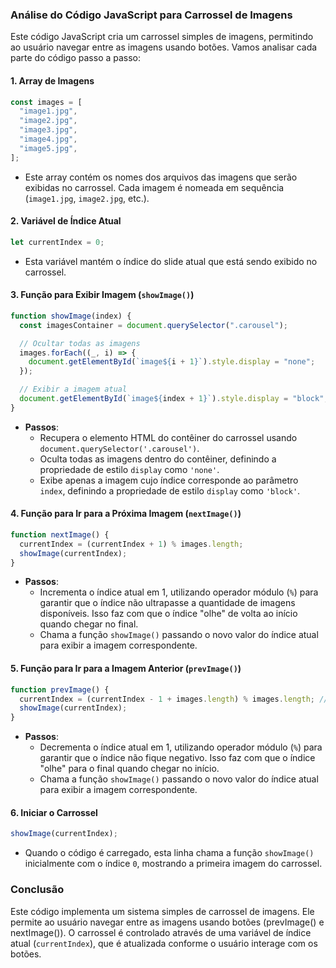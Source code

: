 ### Análise do Código JavaScript para Carrossel de Imagens

Este código JavaScript cria um carrossel simples de imagens, permitindo ao usuário navegar entre as imagens usando botões. Vamos analisar cada parte do código passo a passo:

#### 1. **Array de Imagens**

```javascript
const images = [
  "image1.jpg",
  "image2.jpg",
  "image3.jpg",
  "image4.jpg",
  "image5.jpg",
];
```

- Este array contém os nomes dos arquivos das imagens que serão exibidas no carrossel. Cada imagem é nomeada em sequência (`image1.jpg`, `image2.jpg`, etc.).

#### 2. **Variável de Índice Atual**

```javascript
let currentIndex = 0;
```

- Esta variável mantém o índice do slide atual que está sendo exibido no carrossel.

#### 3. **Função para Exibir Imagem (`showImage()`)**

```javascript
function showImage(index) {
  const imagesContainer = document.querySelector(".carousel");

  // Ocultar todas as imagens
  images.forEach((_, i) => {
    document.getElementById(`image${i + 1}`).style.display = "none";
  });

  // Exibir a imagem atual
  document.getElementById(`image${index + 1}`).style.display = "block";
}
```

- **Passos**:
  - Recupera o elemento HTML do contêiner do carrossel usando `document.querySelector('.carousel')`.
  - Oculta todas as imagens dentro do contêiner, definindo a propriedade de estilo `display` como `'none'`.
  - Exibe apenas a imagem cujo índice corresponde ao parâmetro `index`, definindo a propriedade de estilo `display` como `'block'`.

#### 4. **Função para Ir para a Próxima Imagem (`nextImage()`)**

```javascript
function nextImage() {
  currentIndex = (currentIndex + 1) % images.length;
  showImage(currentIndex);
}
```

- **Passos**:
  - Incrementa o índice atual em 1, utilizando operador módulo (`%`) para garantir que o índice não ultrapasse a quantidade de imagens disponíveis. Isso faz com que o índice "olhe" de volta ao início quando chegar no final.
  - Chama a função `showImage()` passando o novo valor do índice atual para exibir a imagem correspondente.

#### 5. **Função para Ir para a Imagem Anterior (`prevImage()`)**

```javascript
function prevImage() {
  currentIndex = (currentIndex - 1 + images.length) % images.length; // Garante que o índice não seja negativo
  showImage(currentIndex);
}
```

- **Passos**:
  - Decrementa o índice atual em 1, utilizando operador módulo (`%`) para garantir que o índice não fique negativo. Isso faz com que o índice "olhe" para o final quando chegar no início.
  - Chama a função `showImage()` passando o novo valor do índice atual para exibir a imagem correspondente.

#### 6. **Iniciar o Carrossel**

```javascript
showImage(currentIndex);
```

- Quando o código é carregado, esta linha chama a função `showImage()` inicialmente com o índice `0`, mostrando a primeira imagem do carrossel.

### Conclusão

Este código implementa um sistema simples de carrossel de imagens. Ele permite ao usuário navegar entre as imagens usando botões (prevImage() e nextImage()). O carrossel é controlado através de uma variável de índice atual (`currentIndex`), que é atualizada conforme o usuário interage com os botões.
